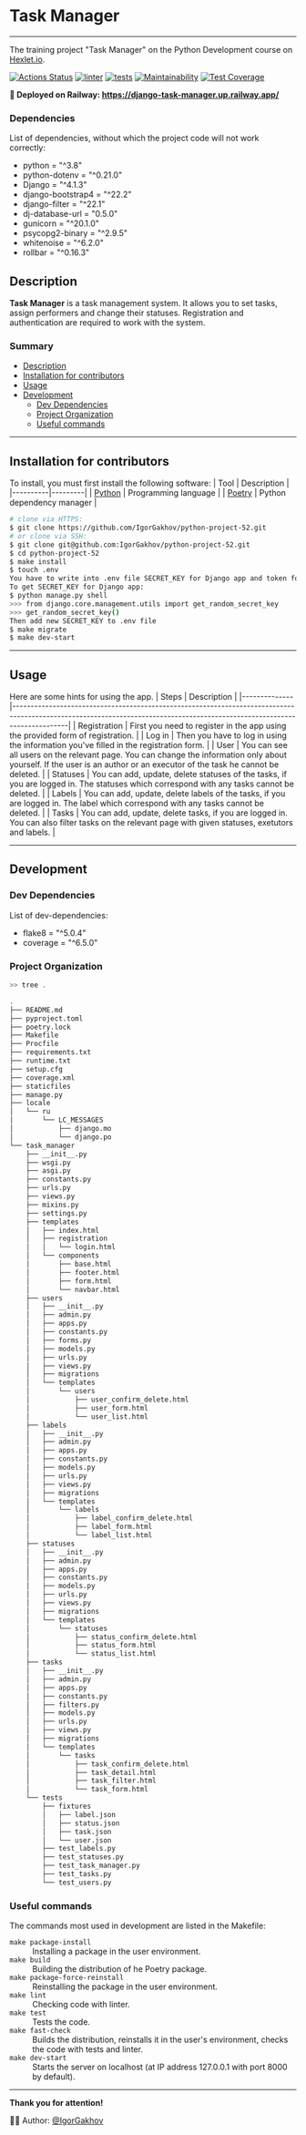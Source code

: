 # Task Manager
___

The training project "Task Manager" on the Python Development course on [Hexlet.io](https://ru.hexlet.io/programs/python).

[![Actions Status](https://github.com/IgorGakhov/python-project-52/workflows/hexlet-check/badge.svg)](https://github.com/IgorGakhov/python-project-52/actions) [![linter](https://github.com/IgorGakhov/python-project-52/actions/workflows/linter-checker.yml/badge.svg?branch=main)](https://github.com/IgorGakhov/python-project-52/actions/workflows/linter-checker.yml) [![tests](https://github.com/IgorGakhov/python-project-52/actions/workflows/test-checker.yml/badge.svg?branch=main)](https://github.com/IgorGakhov/python-project-52/actions/workflows/test-checker.yml) [![Maintainability](https://api.codeclimate.com/v1/badges/5f3acdecbc76b7798d20/maintainability)](https://codeclimate.com/github/IgorGakhov/python-project-52/maintainability) [![Test Coverage](https://api.codeclimate.com/v1/badges/5f3acdecbc76b7798d20/test_coverage)](https://codeclimate.com/github/IgorGakhov/python-project-52/test_coverage)

**:triangular_flag_on_post: Deployed on Railway: https://django-task-manager.up.railway.app/**

### Dependencies
List of dependencies, without which the project code will not work correctly:
- python = "^3.8"
- python-dotenv = "^0.21.0"
- Django = "^4.1.3"
- django-bootstrap4 = "^22.2"
- django-filter = "^22.1"
- dj-database-url = "0.5.0"
- gunicorn = "^20.1.0"
- psycopg2-binary = "^2.9.5"
- whitenoise = "^6.2.0"
- rollbar = "^0.16.3"

## Description
**Task Manager** is a task management system. It allows you to set tasks, assign performers and change their statuses. Registration and authentication are required to work with the system.

### Summary
* [Description](#description)
* [Installation for contributors](#installation-for-contributors)
* [Usage](#usage)
* [Development](#development)
  * [Dev Dependencies](#dev-dependencies)
  * [Project Organization](#project-organization)
  * [Useful commands](#useful-commands)


___

## Installation for contributors

To install, you must first install the following software:
| Tool | Description |
|----------|---------|
| [Python](https://www.python.org/downloads/) |  Programming language |
| [Poetry](https://python-poetry.org/) |  Python dependency manager |

```Bash
# clone via HTTPS:
$ git clone https://github.com/IgorGakhov/python-project-52.git
# or clone via SSH:
$ git clone git@github.com:IgorGakhov/python-project-52.git
$ cd python-project-52
$ make install
$ touch .env
You have to write into .env file SECRET_KEY for Django app and token for Rollbar. See .env.example.
To get SECRET_KEY for Django app:
$ python manage.py shell
>>> from django.core.management.utils import get_random_secret_key
>>> get_random_secret_key()
Then add new SECRET_KEY to .env file
$ make migrate
$ make dev-start
```


___

## Usage
Here are some hints for using the app.
| Steps        | Description                                                                                                                                                               |
|--------------|---------------------------------------------------------------------------------------------------------------------------------------------------------------------------|
| Registration | First you need to register in the app using the provided form of registration.                                                                                            |
| Log in       | Then you have to log in using the information you've filled in the registration form.                                                                                     |
| User         | You can see all users on the relevant page. You can change the information only about yourself. If the user is an author or an executor of the task he cannot be deleted. |
| Statuses     | You can add, update, delete statuses of the tasks, if you are logged in. The statuses which correspond with any tasks cannot be deleted.                                  |
| Labels       | You can add, update, delete labels of the tasks, if you are logged in. The label which correspond with any tasks cannot be deleted.                                       |
| Tasks        | You can add, update, delete tasks, if you are logged in. You can also filter tasks on the relevant page with given statuses, exetutors and labels.                        |


___

## Development

### Dev Dependencies

List of dev-dependencies:
- flake8 = "^5.0.4"
- coverage = "^6.5.0"

### Project Organization

```bash
>> tree .
```
```bash
.
├── README.md
├── pyproject.toml
├── poetry.lock
├── Makefile
├── Procfile
├── requirements.txt
├── runtime.txt
├── setup.cfg
├── coverage.xml
├── staticfiles
├── manage.py
├── locale
│   └── ru
│       └── LC_MESSAGES
│           ├── django.mo
│           └── django.po
└── task_manager
    ├── __init__.py
    ├── wsgi.py
    ├── asgi.py
    ├── constants.py
    ├── urls.py
    ├── views.py
    ├── mixins.py
    ├── settings.py
    ├── templates
    │   ├── index.html
    │   ├── registration
    │   │   └── login.html
    │   └── components
    │       ├── base.html
    │       ├── footer.html
    │       ├── form.html
    │       └── navbar.html
    ├── users
    │   ├── __init__.py
    │   ├── admin.py
    │   ├── apps.py
    │   ├── constants.py
    │   ├── forms.py
    │   ├── models.py
    │   ├── urls.py
    │   ├── views.py
    │   ├── migrations
    │   └── templates
    │       └── users
    │           ├── user_confirm_delete.html
    │           ├── user_form.html
    │           └── user_list.html
    ├── labels
    │   ├── __init__.py
    │   ├── admin.py
    │   ├── apps.py
    │   ├── constants.py
    │   ├── models.py
    │   ├── urls.py
    │   ├── views.py
    │   ├── migrations
    │   └── templates
    │       └── labels
    │           ├── label_confirm_delete.html
    │           ├── label_form.html
    │           └── label_list.html
    ├── statuses
    │   ├── __init__.py
    │   ├── admin.py
    │   ├── apps.py
    │   ├── constants.py
    │   ├── models.py
    │   ├── urls.py
    │   ├── views.py
    │   ├── migrations
    │   └── templates
    │       └── statuses
    │           ├── status_confirm_delete.html
    │           ├── status_form.html
    │           └── status_list.html
    ├── tasks
    │   ├── __init__.py
    │   ├── admin.py
    │   ├── apps.py
    │   ├── constants.py
    │   ├── filters.py
    │   ├── models.py
    │   ├── urls.py
    │   ├── views.py
    │   ├── migrations
    │   └── templates
    │       └── tasks
    │           ├── task_confirm_delete.html
    │           ├── task_detail.html
    │           ├── task_filter.html
    │           └── task_form.html
    └── tests
        ├── fixtures
        │   ├── label.json
        │   ├── status.json
        │   ├── task.json
        │   └── user.json
        ├── test_labels.py
        ├── test_statuses.py
        ├── test_task_manager.py
        ├── test_tasks.py
        └── test_users.py
```

### Useful commands

The commands most used in development are listed in the Makefile:

<dl>
    <dt><code>make package-install</code></dt>
    <dd>Installing a package in the user environment.</dd>
    <dt><code>make build</code></dt>
    <dd>Building the distribution of he Poetry package.</dd>
    <dt><code>make package-force-reinstall</code></dt>
    <dd>Reinstalling the package in the user environment.</dd>
    <dt><code>make lint</code></dt>
    <dd>Checking code with linter.</dd>
    <dt><code>make test</code></dt>
    <dd>Tests the code.</dd>
    <dt><code>make fast-check</code></dt>
    <dd>Builds the distribution, reinstalls it in the user's environment, checks the code with tests and linter.</dd>
    <dt><code>make dev-start</code></dt>
    <dd>Starts the server on localhost (at IP address 127.0.0.1 with port 8000 by default).</dd>
</dl>

___

**Thank you for attention!**

:man_technologist: Author: [@IgorGakhov](https://github.com/IgorGakhov)
